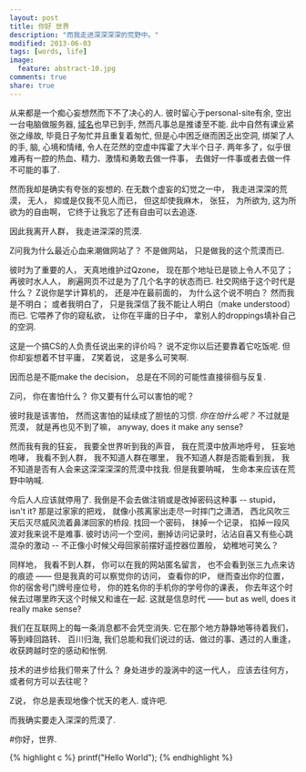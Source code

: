 ```yaml
---
layout: post
title: 你好 世界
description: "而我走进深深深深的荒野中。"
modified: 2013-06-03
tags: [words, life]
image:
  feature: abstract-10.jpg
comments: true
share: true  
---
```


从来都是一个痴心妄想然而下不了决心的人. 彼时留心于personal-site有余, 空出一台电脑做服务器, <a href="http://izeng.me">域名</a>也早已到手, 然而凡事总是推诿至不能. 此中自然有课业紧张之缘故, 毕竟日子匆忙并且重复着匆忙, 但是心中困乏继而困乏出空洞, 绑架了人的手, 脑, 心境和情绪, 令人在茫然的空虚中挥霍了大半个日子. 两年多了，似乎很难再有一腔的热血、精力、激情和勇敢去做一件事， 去做好一件事或者去做一件不可能的事了. 

然而我却是确实有夸张的妄想的. 在无数个虚妄的幻觉之一中， 我走进深深的荒漠， 无人， 抑或是仅我不见人而已， 但这却使我麻木， 张狂， 为所欲为, 这为所欲为的自由啊， 它终于让我忘了还有自由可以去追逐. 

因此我离开人群， 我走进深深的荒漠.

Z问我为什么最近心血来潮做网站了？ 不是做网站， 只是做我的这个荒漠而已.

彼时为了重要的人， 天真地维护过Qzone， 现在那个地址已是锁上令人不见了； 再彼时水人人， 刷遍网页不过是为了几个名字的状态而已. 社交网络于这个时代是什么？ Z说你是学计算机的， 还是冲在最前面的， 为什么这个说不明白？ 然而我是不明白； 或者我明白了， 只是我深信了我不能让人明白（make understood）而已. 它喂养了你的窥私欲， 让你在平庸的日子中， 拿别人的droppings填补自己的空洞. 

这是一个搞CS的人负责任说出来的评价吗？ 说不定你以后还要靠着它吃饭呢. 但你却妄想着不甘平庸， Z笑着说， 这是多么可笑啊.

因而总是不能make the decision， 总是在不同的可能性直接徘徊与反复. 

Z问， 你在害怕什么？ 你又要有什么可以害怕的呢？

彼时我是该害怕， 然而这害怕的延续成了胆怯的习惯. *你在怕什么呢？* 不过就是荒漠， 就是再也见不到了嘛， anyway, does it make any sense?

然而我有我的狂妄， 我要全世界听到我的声音， 我在荒漠中放声地呼号， 狂妄地咆哮， 我看不到人群， 我不知道人群在哪里， 我不知道人群是否能看到我， 我不知道是否有人会来这深深深深的荒漠中找我. 但是我要呐喊， 生命本来应该在荒野中呐喊.

    


今后人人应该就停用了. 我倒是不会去做注销或是改掉密码这种事 -- stupid， isn't it?  那是过家家的把戏， 就像小孩离家出走尽一时摔门之潇洒， 西北风吹三天后灭尽威风流着鼻涕回家的桥段. 找回一个密码， 抹掉一个记录， 掐掉一段风波对我来说不是难事. 彼时访问一个空间，删掉访问记录时，沾沾自喜又有些心跳混杂的激动 -- 不正像小时候父母回家前摆好遥控器位置般， 幼稚地可笑么？

同样地， 我看不到人群， 你可以在我的网站匿名留言， 也不会看到张三九点来访的痕迹 —— 但是我真的可以察觉你的访问， 查看你的IP， 继而查出你的位置， 你的宿舍号门牌号座位号， 你的姓名你的手机你的学号你的课表， 你去年这个时候去过哪里昨天这个时候又和谁在一起. 这就是信息时代 —— but as well, does it really make sense?

我们在互联网上的每一条消息都不会凭空消失. 它在那个地方静静地等待着我们， 等到峰回路转、 百川归海, 我们总能和我们说过的话、做过的事、遇过的人重逢， 收获跨越时空的感动和怅惘.

技术的进步给我们带来了什么？ 身处进步的漩涡中的这一代人， 应该去往何方， 或者何方可以去往呢？

Z说， 你总是表现地像个忧天的老人. 或许吧.


而我确实要走入深深的荒漠了.

#你好，世界.

{% highlight c %}
	printf("Hello World");
{% endhighlight %}

